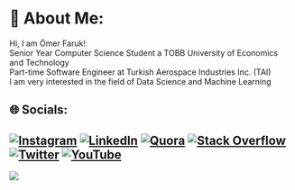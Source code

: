 # 💫 About Me:
Hi, I am Ömer Faruk!<br>Senior Year Computer Science Student a TOBB University of Economics and Technology<br>Part-time Software Engineer at Turkish Aerospace Industries Inc. (TAI)<br> I am very interested in the field of Data Science and Machine Learning
## 🌐 Socials:
[![Instagram](https://img.shields.io/badge/Instagram-%23E4405F.svg?logo=Instagram&logoColor=white)](https://instagram.com/omerfarukmerey) [![LinkedIn](https://img.shields.io/badge/LinkedIn-%230077B5.svg?logo=linkedin&logoColor=white)](https://linkedin.com/in/ömer-faruk-merey-8980b2204) [![Quora](https://img.shields.io/badge/Quora-%23B92B27.svg?logo=Quora&logoColor=white)](https://quora.com/profile/Ömer-Faruk-Merey) [![Stack Overflow](https://img.shields.io/badge/-Stackoverflow-FE7A16?logo=stack-overflow&logoColor=white)](https://stackoverflow.com/users/14270584) [![Twitter](https://img.shields.io/badge/Twitter-%231DA1F2.svg?logo=Twitter&logoColor=white)](https://twitter.com/realOFM) [![YouTube](https://img.shields.io/badge/YouTube-%23FF0000.svg?logo=YouTube&logoColor=white)](https://youtube.com/UCIkVglXWl76GUY78f_lZ9qAs) 
---
[![](https://visitcount.itsvg.in/api?id=OmerFarukMerey&icon=5&color=3)](https://visitcount.itsvg.in)

<!-- Proudly created with GPRM ( https://gprm.itsvg.in ) -->
